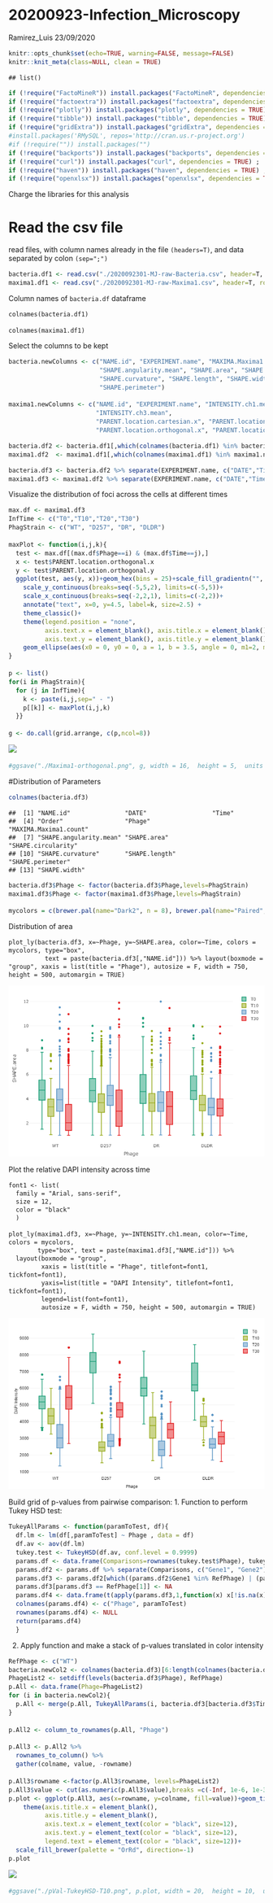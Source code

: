 20200923-Infection\_Microscopy
================
Ramirez\_Luis
23/09/2020

``` r
knitr::opts_chunk$set(echo=TRUE, warning=FALSE, message=FALSE)
knitr::knit_meta(class=NULL, clean = TRUE)
```

    ## list()

``` r
if (!require("FactoMineR")) install.packages("FactoMineR", dependencies = TRUE) ; library(FactoMineR)
if (!require("factoextra")) install.packages("factoextra", dependencies = TRUE) ; library(factoextra)
if (!require("plotly")) install.packages("plotly", dependencies = TRUE) ; library(plotly)
if (!require("tibble")) install.packages("tibble", dependencies = TRUE) ; library(tibble)
if (!require("gridExtra")) install.packages("gridExtra", dependencies = TRUE) ; library(gridExtra)
#install.packages('RMySQL', repos='http://cran.us.r-project.org')
#if (!require("")) install.packages("")
if (!require("backports")) install.packages("backports", dependencies = TRUE) ; 
if (!require("curl")) install.packages("curl", dependencies = TRUE) ; 
if (!require("haven")) install.packages("haven", dependencies = TRUE) ; 
if (!require("openxlsx")) install.packages("openxlsx", dependencies = TRUE) ; 
```

Charge the libraries for this analysis

# Read the csv file

read files, with column names already in the file `(headers=T)`, and
data separated by colon `(sep=";")`

``` r
bacteria.df1 <- read.csv("./2020092301-MJ-raw-Bacteria.csv", header=T, row.names=NULL, sep=",")
maxima1.df1 <- read.csv("./2020092301-MJ-raw-Maxima1.csv", header=T, row.names=NULL, sep=",")
```

Column names of `bacteria.df` dataframe

    colnames(bacteria.df1)

    colnames(maxima1.df1)

Select the columns to be kept

``` r
bacteria.newColumns <- c("NAME.id", "EXPERIMENT.name", "MAXIMA.Maxima1.count", 
                         "SHAPE.angularity.mean", "SHAPE.area", "SHAPE.circularity", 
                         "SHAPE.curvature", "SHAPE.length", "SHAPE.width", 
                         "SHAPE.perimeter")

maxima1.newColumns <- c("NAME.id", "EXPERIMENT.name", "INTENSITY.ch1.mean", "INTENSITY.ch2.mean",
                        "INTENSITY.ch3.mean",
                        "PARENT.location.cartesian.x", "PARENT.location.cartesian.y", 
                        "PARENT.location.orthogonal.x", "PARENT.location.orthogonal.y")
```

``` r
bacteria.df2 <- bacteria.df1[,which(colnames(bacteria.df1) %in% bacteria.newColumns)]
maxima1.df2  <- maxima1.df1[,which(colnames(maxima1.df1) %in% maxima1.newColumns)]
```

``` r
bacteria.df3 <- bacteria.df2 %>% separate(EXPERIMENT.name, c("DATE","Time","Order","Phage"))
maxima1.df3 <- maxima1.df2 %>% separate(EXPERIMENT.name, c("DATE","Time","Order","Phage"))
```

Visualize the distribution of foci across the cells at different times

``` r
max.df <- maxima1.df3
InfTime <- c("T0","T10","T20","T30")
PhagStrain <- c("WT", "D257", "DR", "DLDR")

maxPlot <- function(i,j,k){
  test <- max.df[(max.df$Phage==i) & (max.df$Time==j),]
  x <- test$PARENT.location.orthogonal.x
  y <- test$PARENT.location.orthogonal.y
  ggplot(test, aes(y, x))+geom_hex(bins = 25)+scale_fill_gradientn("", colours = rev(rainbow(10, end = 4/6)))+
    scale_y_continuous(breaks=seq(-5,5,2), limits=c(-5,5))+
    scale_x_continuous(breaks=seq(-2,2,1), limits=c(-2,2))+
    annotate("text", x=0, y=4.5, label=k, size=2.5) +
    theme_classic()+
    theme(legend.position = "none", 
          axis.text.x = element_blank(), axis.title.x = element_blank(),
          axis.text.y = element_blank(), axis.title.y = element_blank())+
    geom_ellipse(aes(x0 = 0, y0 = 0, a = 1, b = 3.5, angle = 0, m1=2, m2=3))
}

p <- list()
for(i in PhagStrain){
  for (j in InfTime){
    k <- paste(i,j,sep=" - ")
    p[[k]] <- maxPlot(i,j,k)
  }}

g <- do.call(grid.arrange, c(p,ncol=8))
```

![](MicrobeJ-Analysis_files/figure-gfm/unnamed-chunk-7-1.png)<!-- -->

``` r
#ggsave("./Maxima1-orthogonal.png", g, width = 16,  height = 5,  units = "cm" )
```

\#Distribution of Parameters

``` r
colnames(bacteria.df3)
```

    ##  [1] "NAME.id"               "DATE"                  "Time"                 
    ##  [4] "Order"                 "Phage"                 "MAXIMA.Maxima1.count" 
    ##  [7] "SHAPE.angularity.mean" "SHAPE.area"            "SHAPE.circularity"    
    ## [10] "SHAPE.curvature"       "SHAPE.length"          "SHAPE.perimeter"      
    ## [13] "SHAPE.width"

``` r
bacteria.df3$Phage <- factor(bacteria.df3$Phage,levels=PhagStrain)
maxima1.df3$Phage <- factor(maxima1.df3$Phage,levels=PhagStrain)

mycolors = c(brewer.pal(name="Dark2", n = 8), brewer.pal(name="Paired", n = 6))
```

Distribution of area

    plot_ly(bacteria.df3, x=~Phage, y=~SHAPE.area, color=~Time, colors = mycolors, type="box",
              text = paste(bacteria.df3[,"NAME.id"])) %>% layout(boxmode = "group", xaxis = list(title = "Phage"), autosize = F, width = 750, height = 500, automargin = TRUE)

![](./images/plotly1.png)

Plot the relative DAPI intensity across time

    font1 <- list(
      family = "Arial, sans-serif",
      size = 12,
      color = "black"
      )
    
    plot_ly(maxima1.df3, x=~Phage, y=~INTENSITY.ch1.mean, color=~Time, colors = mycolors, 
            type="box", text = paste(maxima1.df3[,"NAME.id"])) %>%
      layout(boxmode = "group", 
             xaxis = list(title = "Phage", titlefont=font1, tickfont=font1), 
             yaxis=list(title = "DAPI Intensity", titlefont=font1, tickfont=font1), 
             legend=list(font=font1),
             autosize = F, width = 750, height = 500, automargin = TRUE)

![](./images/plotly2.png)

Build grid of p-values from pairwise comparison: 1. Function to perform
Tukey HSD test:

``` r
TukeyAllParams <- function(paramToTest, df){
  df.lm <- lm(df[,paramToTest] ~ Phage , data = df)
  df.av <- aov(df.lm)
  tukey.test <- TukeyHSD(df.av, conf.level = 0.9999)
  params.df <- data.frame(Comparisons=rownames(tukey.test$Phage), tukey.test$Phage[,"p adj"])
  params.df2 <- params.df %>% separate(Comparisons, c("Gene1", "Gene2"))
  params.df3 <- params.df2[which((params.df2$Gene1 %in% RefPhage) | (params.df2$Gene2 %in% RefPhage)),]
  params.df3[params.df3 == RefPhage[1]] <- NA
  params.df4 <- data.frame(t(apply(params.df3,1,function(x) x[!is.na(x)])))
  colnames(params.df4) <- c("Phage", paramToTest)
  rownames(params.df4) <- NULL
  return(params.df4)
  }
```

2.  Apply function and make a stack of p-values translated in color
    intensity

<!-- end list -->

``` r
RefPhage <- c("WT")
bacteria.newCol2 <- colnames(bacteria.df3)[6:length(colnames(bacteria.df3))]
PhageList2 <- setdiff(levels(bacteria.df3$Phage), RefPhage)
p.All <- data.frame(Phage=PhageList2)
for (i in bacteria.newCol2){
  p.All <- merge(p.All, TukeyAllParams(i, bacteria.df3[bacteria.df3$Time=="T10",]), by = "Phage", all.x = TRUE)
}

p.All2 <- column_to_rownames(p.All, "Phage")

p.All3 <- p.All2 %>%
  rownames_to_column() %>%
  gather(colname, value, -rowname)

p.All3$rowname <-factor(p.All3$rowname, levels=PhageList2)
p.All3$value <- cut(as.numeric(p.All3$value),breaks =c(-Inf, 1e-6, 1e-3, 0.01, 0.05, Inf))
p.plot <- ggplot(p.All3, aes(x=rowname, y=colname, fill=value))+geom_tile()+
    theme(axis.title.x = element_blank(),
          axis.title.y = element_blank(), 
          axis.text.x = element_text(color = "black", size=12),
          axis.text.y = element_text(color = "black", size=12),
          legend.text = element_text(color = "black", size=12))+
  scale_fill_brewer(palette = "OrRd", direction=-1)
p.plot
```

![](MicrobeJ-Analysis_files/figure-gfm/unnamed-chunk-11-1.png)<!-- -->

``` r
#ggsave("./pVal-TukeyHSD-T10.png", p.plot, width = 20,  height = 10,  units = "cm" )
```

